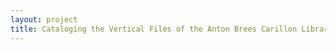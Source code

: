 ```yaml
--- 
layout: project 
title: Cataloging the Vertical Files of the Anton Brees Carillon Library
---
```



